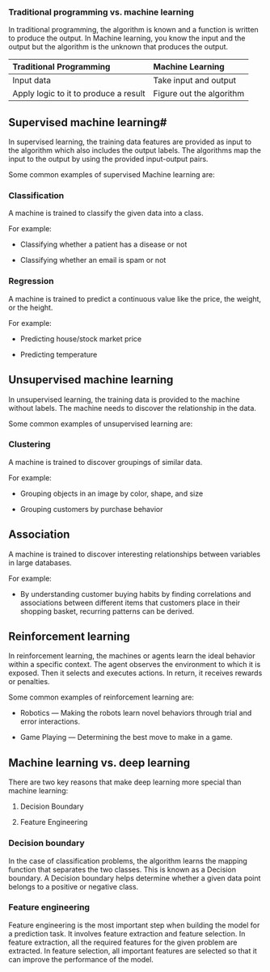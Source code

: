 ### Traditional programming vs. machine learning

In traditional programming, the algorithm is known and a function is written to produce the output. In Machine learning, you know the input and the output but the algorithm is the unknown that produces the output.

| Traditional Programming | Machine Learning |
| :------------- | :------------- |
| Input data | Take input and output |
| Apply logic to it to produce a result |	Figure out the algorithm |


## Supervised machine learning#

In supervised learning, the training data features are provided as input to the algorithm which also includes the output labels. The algorithms map the input to the output by using the provided input-output pairs.

Some common examples of supervised Machine learning are:

### Classification

A machine is trained to classify the given data into a class.

For example:

* Classifying whether a patient has a disease or not

* Classifying whether an email is spam or not

### Regression

A machine is trained to predict a continuous value like the price, the weight, or the height.

For example:

* Predicting house/stock market price

* Predicting temperature

## Unsupervised machine learning

In unsupervised learning, the training data is provided to the machine without labels. The machine needs to discover the relationship in the data.

Some common examples of unsupervised learning are:

### Clustering

A machine is trained to discover groupings of similar data.

For example:

* Grouping objects in an image by color, shape, and size

* Grouping customers by purchase behavior

## Association

A machine is trained to discover interesting relationships between variables in large databases.

For example:

* By understanding customer buying habits by finding correlations and associations between different items that customers place in their shopping basket, recurring patterns can be derived.

## Reinforcement learning

In reinforcement learning, the machines or agents learn the ideal behavior within a specific context. The agent observes the environment to which it is exposed. Then it selects and executes actions. In return, it receives rewards or penalties.

Some common examples of reinforcement learning are:

* Robotics — Making the robots learn novel behaviors through trial and error interactions.

* Game Playing — Determining the best move to make in a game.


## Machine learning vs. deep learning

There are two key reasons that make deep learning more special than machine learning:

1. Decision Boundary

2. Feature Engineering

### Decision boundary

In the case of classification problems, the algorithm learns the mapping function that separates the two classes. This is known as a Decision boundary. A Decision boundary helps determine whether a given data point belongs to a positive or negative class.

### Feature engineering

Feature engineering is the most important step when building the model for a prediction task. It involves feature extraction and feature selection. In feature extraction, all the required features for the given problem are extracted. In feature selection, all important features are selected so that it can improve the performance of the model.
